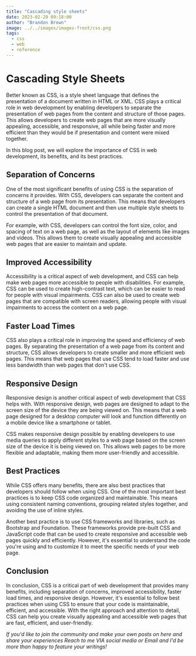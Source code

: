 ```yaml
---
title: "Cascading style sheets"
date: 2023-02-20 09:18:00
author: "Brandon Brown"
image: ../../images/images-front/css.png
tags:
  - css
  - web
  - reference
---
```


# Cascading Style Sheets 

Better known as CSS, is a style sheet language that defines the presentation of a document written in HTML or XML. CSS plays a critical role in web development by enabling developers to separate the presentation of web pages from the content and structure of those pages. This allows developers to create web pages that are more visually appealing, accessible, and responsive, all while being faster and more efficient than they would be if presentation and content were mixed together.

In this blog post, we will explore the importance of CSS in web development, its benefits, and its best practices.

## Separation of Concerns

One of the most significant benefits of using CSS is the separation of concerns it provides. With CSS, developers can separate the content and structure of a web page from its presentation. This means that developers can create a single HTML document and then use multiple style sheets to control the presentation of that document.

For example, with CSS, developers can control the font size, color, and spacing of text on a web page, as well as the layout of elements like images and videos. This allows them to create visually appealing and accessible web pages that are easier to maintain and update.

## Improved Accessibility

Accessibility is a critical aspect of web development, and CSS can help make web pages more accessible to people with disabilities. For example, CSS can be used to create high-contrast text, which can be easier to read for people with visual impairments. CSS can also be used to create web pages that are compatible with screen readers, allowing people with visual impairments to access the content on a web page.

## Faster Load Times

CSS also plays a critical role in improving the speed and efficiency of web pages. By separating the presentation of a web page from its content and structure, CSS allows developers to create smaller and more efficient web pages. This means that web pages that use CSS tend to load faster and use less bandwidth than web pages that don't use CSS.

## Responsive Design

Responsive design is another critical aspect of web development that CSS helps with. With responsive design, web pages are designed to adapt to the screen size of the device they are being viewed on. This means that a web page designed for a desktop computer will look and function differently on a mobile device like a smartphone or tablet.

CSS makes responsive design possible by enabling developers to use media queries to apply different styles to a web page based on the screen size of the device it is being viewed on. This allows web pages to be more flexible and adaptable, making them more user-friendly and accessible.

## Best Practices

While CSS offers many benefits, there are also best practices that developers should follow when using CSS. One of the most important best practices is to keep CSS code organized and maintainable. This means using consistent naming conventions, grouping related styles together, and avoiding the use of inline styles.

Another best practice is to use CSS frameworks and libraries, such as Bootstrap and Foundation. These frameworks provide pre-built CSS and JavaScript code that can be used to create responsive and accessible web pages quickly and efficiently. However, it's essential to understand the code you're using and to customize it to meet the specific needs of your web page.

## Conclusion

In conclusion, CSS is a critical part of web development that provides many benefits, including separation of concerns, improved accessibility, faster load times, and responsive design. However, it's essential to follow best practices when using CSS to ensure that your code is maintainable, efficient, and accessible. With the right approach and attention to detail, CSS can help you create visually appealing and accessible web pages that are fast, efficient, and user-friendly.

*If you'd like to join the community and make your own posts on here and share your experiences Reach to me VIA social media or Email and I'd be more than happy to feature your writings!* 